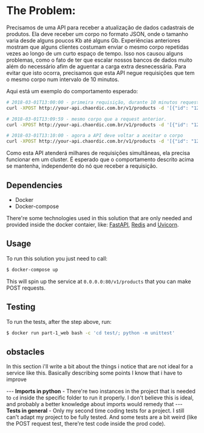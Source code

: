# The Problem:

Precisamos de uma API para receber a atualização de dados cadastrais de produtos. Ela deve receber um corpo no formato JSON, onde o tamanho varia desde alguns poucos Kb até alguns Gb. Experiências anteriores mostram que alguns clientes costumam enviar o mesmo corpo repetidas vezes ao longo de um curto espaço de tempo.
Isso nos causou alguns problemas, como o fato de ter que escalar nossos bancos de dados muito além do necessário afim de aguentar a carga extra desnecessária.
Para evitar que isto ocorra, precisamos que esta API negue requisições que tem o mesmo corpo num intervalo de 10 minutos.

Aqui está um exemplo do comportamento esperado:
```bash
# 2018-03-01T13:00:00 - primeira requisição, durante 10 minutos requests com o mesmo corpo serão negadas
curl -XPOST http://your-api.chaordic.com.br/v1/products -d '[{"id": "123", "name": "mesa"}]' #=> 200 OK

# 2018-03-01T13:09:59 - mesmo corpo que a request anterior.
curl -XPOST http://your-api.chaordic.com.br/v1/products -d '[{"id": "123", "name": "mesa"}]' #=> 403 Forbidden

# 2018-03-01T13:10:00 - agora a API deve voltar a aceitar o corpo
curl -XPOST http://your-api.chaordic.com.br/v1/products -d '[{"id": "123", "name": "mesa"}]' #=> 200 OK
```
Como esta API atenderá milhares de requisições simultâneas, ela precisa funcionar em um cluster.
É esperado que o comportamento descrito acima se mantenha, independente do nó que receber a requisição.

## Dependencies

- Docker
- Docker-compose

There're some technologies used in this solution that are only needed and provided inside the docker contaier, like: [FastAPI](https://fastapi.tiangolo.com/), [Redis](https://redis.io/) and [Uvicorn](https://www.uvicorn.org/).

## Usage

To run this solution you just need to call:
```bash
$ docker-compose up
```
This will spin up the service at `0.0.0.0:80/v1/products` that you can make POST requests. 

## Testing

To run the tests, after the step above, run:

```bash
$ docker run part-1_web bash -c 'cd test/; python -m unittest'
```
## obstacles 

In this section i'll write a bit about the things i notice that are not ideal for a service like this. Basically describing some points I know that i have to improve

--- **Imports in python** - There're two instances in the project that is needed to `cd` inside the specific folder to run it properly. I don't believe this is ideal, and probably a better knowledge about imports would remedy that
--- **Tests in general** - Only my second time coding tests for a project. I still can't adapt my project to be fully tested. And some tests are a bit weird (like the POST request test, there're test code inside the prod code).